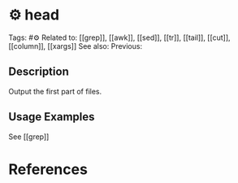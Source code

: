 # ⚙️ head

Tags: #⚙️
Related to: [[grep]], [[awk]], [[sed]], [[tr]], [[tail]], [[cut]], [[column]], [[xargs]]
See also:
Previous:

## Description

Output the first part of files.

## Usage Examples

See [[grep]]

# References